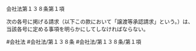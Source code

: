 会社法第１３８条第１項

次の各号に掲げる請求（以下この款において「譲渡等承認請求」という。）は、当該各号に定める事項を明らかにしてしなければならない。

#会社法
#会社法/第１３８条
#会社法/第１３８条/第１項
